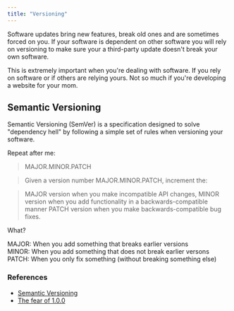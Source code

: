 ```yaml
---
title: "Versioning"
---
```


Software updates bring new features, break old ones and are sometimes forced on you. If your software is dependent on other software you will rely on versioning to make sure your a third-party update doesn't break your own software.

This is extremely important when you're dealing with software. If you rely on software or if others are relying yours. Not so much if you're developing a website for your mom.

## Semantic Versioning

Semantic Versioning (SemVer) is a specification designed to solve "dependency hell" by following a simple set of rules when versioning your software.

Repeat after me:

> MAJOR.MINOR.PATCH

> Given a version number MAJOR.MINOR.PATCH, increment the:

> MAJOR version when you make incompatible API changes,
MINOR version when you add functionality in a backwards-compatible manner
PATCH version when you make backwards-compatible bug fixes.

What?

MAJOR: When you add something that breaks earlier versions  
MINOR: When you add something that does not break earlier versons  
PATCH: When you only fix something (without breaking something else)

### References

- [Semantic Versioning](http://semver.org/)
- [The fear of 1.0.0](http://jeremyckahn.github.io/blog/2013/12/29/the-fear-of-1-dot-0-0/)